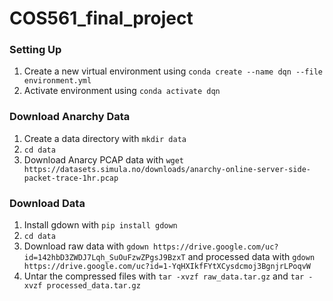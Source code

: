 # COS561_final_project

### Setting Up
1. Create a new virtual environment using `conda create --name dqn --file environment.yml`
2. Activate environment using `conda activate dqn`

### Download Anarchy Data
1. Create a data directory with `mkdir data`
2. `cd data`
3. Download Anarcy PCAP data with `wget https://datasets.simula.no/downloads/anarchy-online-server-side-packet-trace-1hr.pcap`

### Download Data
1. Install gdown with `pip install gdown`
2. `cd data`
3. Download raw data with `gdown https://drive.google.com/uc?id=142hbD3ZWDJ7Lqh_SuOuFzwZPgsJ9BzxT` and processed data with `gdown https://drive.google.com/uc?id=1-YqHXIkfFYtXCysdcmoj3BgnjrLPoqvW`
4. Untar the compressed files with `tar -xvzf raw_data.tar.gz` and `tar -xvzf processed_data.tar.gz`